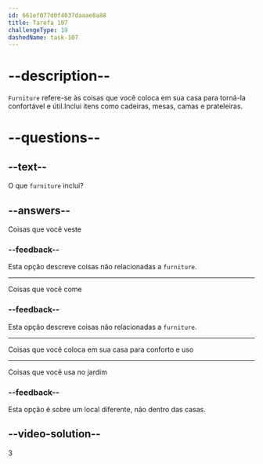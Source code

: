 ```yaml
---
id: 661ef077d0f4037daaae8a88
title: Tarefa 107
challengeType: 19
dashedName: task-107
---
```


# --description--

`Furniture` refere-se às coisas que você coloca em sua casa para torná-la confortável e útil.Inclui itens como cadeiras, mesas, camas e prateleiras.

# --questions--

## --text--

O que `furniture` inclui?

## --answers--

Coisas que você veste

### --feedback--

Esta opção descreve coisas não relacionadas a `furniture`.

---

Coisas que você come

### --feedback--

Esta opção descreve coisas não relacionadas a `furniture`.

---

Coisas que você coloca em sua casa para conforto e uso

---

Coisas que você usa no jardim

### --feedback--

Esta opção é sobre um local diferente, não dentro das casas.

## --video-solution--

3
